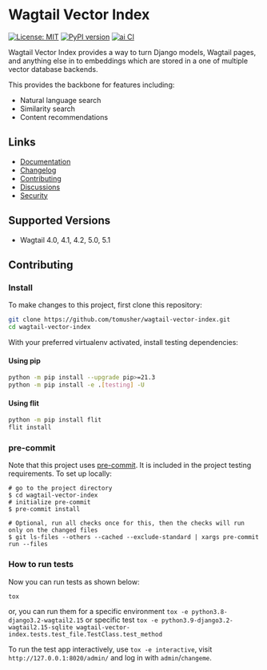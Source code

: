 # Wagtail Vector Index

[![License: MIT](https://img.shields.io/badge/License-MIT-yellow.svg)](https://opensource.org/licenses/MIT)
[![PyPI version](https://badge.fury.io/py/wagtail-vector-index.svg)](https://badge.fury.io/py/wagtail-vector-index)
[![ai CI](https://github.com/tomusher/wagtail-vector-index/actions/workflows/test.yml/badge.svg)](https://github.com/tomusher/wagtail-vector-index/actions/workflows/test.yml)

Wagtail Vector Index provides a way to turn Django models, Wagtail pages, and anything else in to embeddings which are stored in a one of multiple vector database backends.

This provides the backbone for features including:

* Natural language search
* Similarity search
* Content recommendations

## Links

- [Documentation](https://github.com/tomusher/wagtail-vector-index/blob/main/README.md)
- [Changelog](https://github.com/tomusher/wagtail-vector-index/blob/main/CHANGELOG.md)
- [Contributing](https://github.com/tomusher/wagtail-vector-index/blob/main/CHANGELOG.md)
- [Discussions](https://github.com/tomusher/wagtail-vector-index/discussions)
- [Security](https://github.com/tomusher/wagtail-vector-index/security)

## Supported Versions

* Wagtail 4.0, 4.1, 4.2, 5.0, 5.1

## Contributing

### Install

To make changes to this project, first clone this repository:

```sh
git clone https://github.com/tomusher/wagtail-vector-index.git
cd wagtail-vector-index
```

With your preferred virtualenv activated, install testing dependencies:

#### Using pip

```sh
python -m pip install --upgrade pip>=21.3
python -m pip install -e .[testing] -U
```

#### Using flit

```sh
python -m pip install flit
flit install
```

### pre-commit

Note that this project uses [pre-commit](https://github.com/pre-commit/pre-commit).
It is included in the project testing requirements. To set up locally:

```shell
# go to the project directory
$ cd wagtail-vector-index
# initialize pre-commit
$ pre-commit install

# Optional, run all checks once for this, then the checks will run only on the changed files
$ git ls-files --others --cached --exclude-standard | xargs pre-commit run --files
```

### How to run tests

Now you can run tests as shown below:

```sh
tox
```

or, you can run them for a specific environment `tox -e python3.8-django3.2-wagtail2.15` or specific test
`tox -e python3.9-django3.2-wagtail2.15-sqlite wagtail-vector-index.tests.test_file.TestClass.test_method`

To run the test app interactively, use `tox -e interactive`, visit `http://127.0.0.1:8020/admin/` and log in with `admin`/`changeme`.
